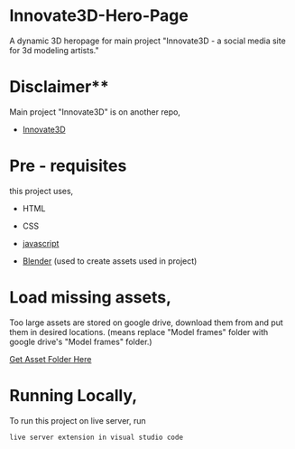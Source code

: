 # Innovate3D-Hero-Page

A dynamic 3D heropage for main project "Innovate3D - a social media site for 3d modeling artists."

# Disclaimer**
Main project "Innovate3D" is on another repo,

- [Innovate3D](https://github.com/prasadcode58/Innovate3D)

# Pre - requisites

this project uses,

- HTML

- CSS

- [javascript](https://developer.mozilla.org/en-US/docs/Web/JavaScript)

- [Blender](https://www.blender.org/) (used to create assets used in project)

# Load missing assets,

Too large assets are stored on google drive, download them from and put them in desired locations.
(means replace "Model frames" folder with google drive's "Model frames" folder.)

[Get Asset Folder Here](https://drive.google.com/drive/folders/1y6nCO4Pt2j0oRWAvcAxyl72B2o8LeY8X?usp=sharing)


# Running Locally,

To run this project on live server, run

`live server extension in visual studio code`
